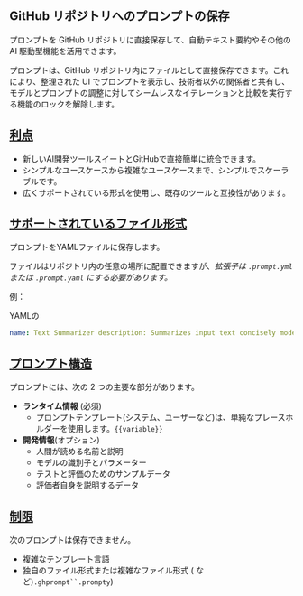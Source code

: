 ## GitHub リポジトリへのプロンプトの保存

プロンプトを GitHub リポジトリに直接保存して、自動テキスト要約やその他の AI 駆動型機能を活用できます。

プロンプトは、GitHub リポジトリ内にファイルとして直接保存できます。これにより、整理された UI でプロンプトを表示し、技術者以外の関係者と共有し、モデルとプロンプトの調整に対してシームレスなイテレーションと比較を実行する機能のロックを解除します。

## [利点](https://docs.github.com/ja/github-models/use-github-models/prototyping-with-ai-models#benefits)

-   新しいAI開発ツールスイートとGitHubで直接簡単に統合できます。
-   シンプルなユースケースから複雑なユースケースまで、シンプルでスケーラブルです。
-   広くサポートされている形式を使用し、既存のツールと互換性があります。

## [サポートされているファイル形式](https://docs.github.com/ja/github-models/use-github-models/prototyping-with-ai-models#supported-file-format)

プロンプトをYAMLファイルに保存します。

ファイルはリポジトリ内の任意の場所に配置できますが、_拡張子は `.prompt.yml` または `.prompt.yaml` にする必要があります。_

例：

YAMLの

```yaml
name: Text Summarizer description: Summarizes input text concisely model: gpt-4o-mini modelParameters: temperature: 0.5 messages: - role: system content: You are a text summarizer. Your only job is to summarize text given to you. - role: user content: | Summarize the given text, beginning with "Summary -": <text> {{input}} </text> testData: - input: | The quick brown fox jumped over the lazy dog. The dog was too tired to react. expected: Summary - A fox jumped over a lazy, unresponsive dog. evaluators: - name: Output should start with 'Summary -' string: startsWith: 'Summary -'
```

## [プロンプト構造](https://docs.github.com/ja/github-models/use-github-models/prototyping-with-ai-models#prompt-structure)

プロンプトには、次の 2 つの主要な部分があります。

-   **ランタイム情報** (必須)
    -   プロンプトテンプレート(システム、ユーザーなど)は、単純なプレースホルダーを使用します。`{{variable}}`
-   **開発情報**(オプション)
    -   人間が読める名前と説明
    -   モデルの識別子とパラメーター
    -   テストと評価のためのサンプルデータ
    -   評価者自身を説明するデータ

## [制限](https://docs.github.com/ja/github-models/use-github-models/prototyping-with-ai-models#limitations)

次のプロンプトは保存できません。

-   複雑なテンプレート言語
-   独自のファイル形式または複雑なファイル形式 ( など)`.ghprompt``.prompty`)